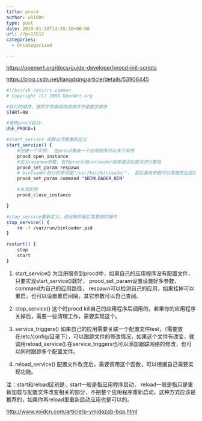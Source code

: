 ```yaml
---
title: procd
author: w1100n
type: post
date: 2019-01-28T14:55:10+00:00
url: /?p=13512
categories:
  - Uncategorized

---
```

https://openwrt.org/docs/guide-developer/procd-init-scripts
  
https://blog.csdn.net/liangdsing/article/details/53906445

```bash
#!/bin/sh /etc/rc.common
# Copyright (C) 2008 OpenWrt.org

#执行的顺序，按照字符串顺序排序并不是数字排序
START=98

#使用procd启动
USE_PROCD=1

#start_service 函数必须要重新定义
start_service() {
    #创建一个实例， 在procd看来一个应用程序可以多个实例
    procd_open_instance
    #定义respawn参数，告知procd当binloader程序退出后尝试进行重启
    procd_set_param respawn
    # binloader执行的命令是"/usr/bin/binloader"， 若后面有参数可以直接在后面加上
    procd_set_param command "$BINLOADER_BIN"

    #关闭实例
    procd_close_instance

}

#stop_service重新定义，退出服务器后需要做的操作
stop_service() {
    rm -f /var/run/binloader.pid
}

restart() {
    stop
    start
}

```

  1. start_service() 为注册服务到procd中，如果自己的应用程序没有配置文件，只要实现start_service()就好， procd_set_param设置设置好多参数，command为自己的应用路径， respawn可以检测自己的应用，如果挂掉可以重启，也可以设置重启间隔，其它参数可以自己查阅。 
  2. stop_service() 这个时procd kill自己的应用程序后调用的，若果你的应用程序关掉后，需要一些清理工作，需要实现这个。

  3. service_triggers() 如果自己的应用需要关联一个配置文件test，（需要放在/etc/config/目录下），可以跟踪文件的修改情况，如果这个文件有改变，就调用reload_service().在service_triggers也可以添加跟踪网络的修改，也可以同时跟踪多个配置文件。

  4. reload_service() 配置文件改变后，需要调用这个函数，可以根据自己需要实现功能。

注：start和reload区别是，start一般是指应用程序启动， reload一般是指只是重新加载与配置文件改变相关的部分，不把整个应用程序重新启动。这种方式应该是推荐的，如果你再reload里重新启动应用也是可以的。

http://www.voidcn.com/article/p-ymidazab-bqa.html